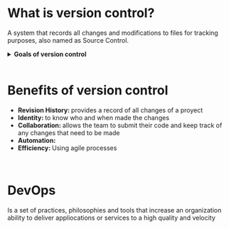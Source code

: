 # What is version control?

A system that records all changes and modifications to files for tracking purposes, also named as Source Control.

<details>
<summary><b>Goals of version control</b></summary>

- Keep track of changes
- Provide access to history
- Revert and roll back to a previous state
</details>

<br>

# Benefits of version control

- <b> Revision History: </b> provides a record of all changes of a proyect
- <b> Identity: </b> to know who and when made the changes
- <b> Collaboration: </b> allows the team to submit their code and keep track of any changes that need to be made
- <b> Automation: </b>
- <b> Efficiency: </b> Using agile processes

<br>

# DevOps

Is a set of practices, philosophies and tools that increase an organization ability to deliver appliocations or services to a high quality and velocity
